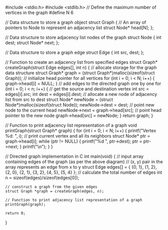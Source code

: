 #include <stdio.h>
#include <stdlib.h>
// Define the maximum number of vertices in the graph
#define N 6

// Data structure to store a graph object
struct Graph
{
	// An array of pointers to Node to represent an adjacency list
	struct Node* head[N];
};

// Data structure to store adjacency list nodes of the graph
struct Node
{
	int dest;
	struct Node* next;
};

// Data structure to store a graph edge
struct Edge {
	int src, dest;
};

// Function to create an adjacency list from specified edges
struct Graph* createGraph(struct Edge edges[], int n)
{
	// allocate storage for the graph data structure
	struct Graph* graph = (struct Graph*)malloc(sizeof(struct Graph));
	// initialize head pointer for all vertices
	for (int i = 0; i < N; i++) {
		graph->head[i] = NULL;
	}
	// add edges to the directed graph one by one
	for (int i = 0; i < n; i++)
	{
		// get the source and destination vertex
		int src = edges[i].src;
		int dest = edges[i].dest;
		// allocate a new node of adjacency list from src to dest
		struct Node* newNode = (struct Node*)malloc(sizeof(struct Node));
		newNode->dest = dest;
		// point new node to the current head
		newNode->next = graph->head[src];
		// point head pointer to the new node
		graph->head[src] = newNode;
	}
	return graph;
}

// Function to print adjacency list representation of a graph
void printGraph(struct Graph* graph)
{
	for (int i = 0; i < N; i++)
	{
		printf("Vertex %d: ", i);
		// print current vertex and all its neighbors
		struct Node* ptr = graph->head[i];
		while (ptr != NULL)
		{
			printf("%d ", ptr->dest);
			ptr = ptr->next;
		}
		printf("\n");
	}
}

// Directed graph implementation in C
int main(void)
{
	// input array containing edges of the graph (as per the above diagram)
	// (x, y) pair in the array represents an edge from x to y
	struct Edge edges[] =
	{
		{0, 1}, {1, 2}, {2, 0}, {2, 1}, {3, 2}, {4, 5}, {5, 4}
	};
	// calculate the total number of edges
	int n = sizeof(edges)/sizeof(edges[0]);

	// construct a graph from the given edges
	struct Graph *graph = createGraph(edges, n);

	// Function to print adjacency list representation of a graph
	printGraph(graph);

	return 0;
}
